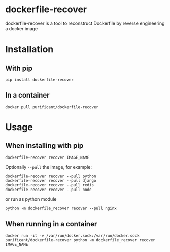 # dockerfile-recover
dockerfile-recover is a tool to reconstruct Dockerfile by reverse engineering a docker image

# Installation

## With pip
```
pip install dockerfile-recover
```
## In a container
```
docker pull purificant/dockerfile-recover
```

# Usage

## When installing with pip
```
dockerfile-recover recover IMAGE_NAME
```
Optionally `--pull` the image, for example:
```
dockerfile-recover recover --pull python
dockerfile-recover recover --pull django
dockerfile-recover recover --pull redis
dockerfile-recover recover --pull node
```

or run as python module
```
python -m dockerfile_recover recover --pull nginx
```

## When running in a container

```
docker run -it -v /var/run/docker.sock:/var/run/docker.sock purificant/dockerfile-recover python -m dockerfile_recover recover IMAGE_NAME
```
